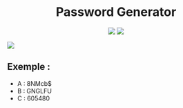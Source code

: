 <h1 align="center">Password Generator</h1>

<p align="center">

<img src="https://img.shields.io/badge/Open%20Source-%E2%9D%A4%EF%B8%8F-9cf" >

<img src="https://img.shields.io/badge/Language-Python%203.8.5-blue">

</p>
<img src="https://i.ibb.co/JrfYKYx/Screenshot-20200819-224101.png"
</p>
<p>
 <h2>Exemple :</h2>
 <ul>
  <li>A : 8NMcb$</li>
  <li>B : GNGLFU</li>
  <li>C : 605480</li>
</ul> 
</p>
